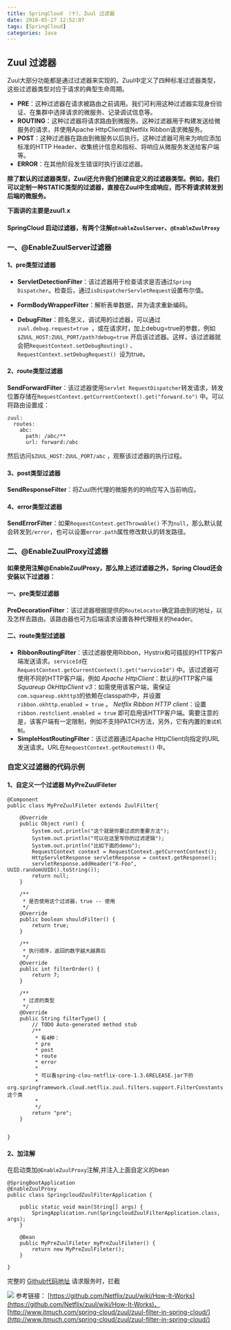 ```yaml
---
title: SpringCloud （十）、Zuul 过滤器
date: 2018-05-27 12:52:07
tags: [SpringCloud]
categories: Java
---
```

## Zuul 过滤器

Zuul大部分功能都是通过过滤器来实现的。Zuul中定义了四种标准过滤器类型，这些过滤器类型对应于请求的典型生命周期。
+  **PRE**：这种过滤器在请求被路由之前调用。我们可利用这种过滤器实现身份验证、在集群中选择请求的微服务、记录调试信息等。
+  **ROUTING**：这种过滤器将请求路由到微服务。这种过滤器用于构建发送给微服务的请求，并使用Apache HttpClient或Netfilx Ribbon请求微服务。
+  **POST**：这种过滤器在路由到微服务以后执行。这种过滤器可用来为响应添加标准的HTTP Header、收集统计信息和指标、将响应从微服务发送给客户端等。
+  **ERROR**：在其他阶段发生错误时执行该过滤器。

**除了默认的过滤器类型，Zuul还允许我们创建自定义的过滤器类型。例如，我们可以定制一种STATIC类型的过滤器，直接在Zuul中生成响应，而不将请求转发到后端的微服务。**


**下面讲的主要是zuul1.x**
#### SpringCloud 启动过滤器，有两个注解`@EnableZuulServer`、`@EnableZuulProxy`
### 一、@EnableZuulServer过滤器
#### 1、pre类型过滤器
+  **ServletDetectionFilter**：该过滤器用于检查请求是否通过`Spring Dispatcher`。检查后，通过`isDispatcherServletRequest`设置布尔值。

+  **FormBodyWrapperFilter**：解析表单数据，并为请求重新编码。

+  **DebugFilter**：顾名思义，调试用的过滤器，可以通过`zuul.debug.request=true `，或在请求时，加上debug=true的参数，例如`$ZUUL_HOST:ZUUL_PORT/path?debug=true` 开启该过滤器。这样，该过滤器就会把`RequestContext.setDebugRouting()` 、`RequestContext.setDebugRequest() `设为true。

#### 2、route类型过滤器

**SendForwardFilter**：该过滤器使用`Servlet RequestDispatcher`转发请求，转发位置存储在`RequestContext.getCurrentContext().get("forward.to")` 中。可以将路由设置成：
```
zuul:
  routes:
    abc: 
      path: /abc/**
      url: forward:/abc
```
然后访问`$ZUUL_HOST:ZUUL_PORT/abc` ，观察该过滤器的执行过程。

#### 3、post类型过滤器
**SendResponseFilter**：将Zuul所代理的微服务的的响应写入当前响应。

#### 4、error类型过滤器
**SendErrorFilter**：如果`RequestContext.getThrowable()` 不为`null`，那么默认就会转发到`/error`，也可以设置`error.path`属性修改默认的转发路径。

### 二、@EnableZuulProxy过滤器

**如果使用注解@EnableZuulProxy，那么除上述过滤器之外，Spring Cloud还会安装以下过滤器：**

#### 一、pre类型过滤器

**PreDecorationFilter**：该过滤器根据提供的`RouteLocator`确定路由到的地址，以及怎样去路由。该路由器也可为后端请求设置各种代理相关的header。

#### 二、route类型过滤器

+  **RibbonRoutingFilter**：该过滤器使用Ribbon，Hystrix和可插拔的HTTP客户端发送请求。`serviceId`在`RequestContext.getCurrentContext().get("serviceId")` 中。该过滤器可使用不同的HTTP客户端，例如
*Apache HttpClient*：默认的HTTP客户端
*Squareup OkHttpClient v3*：如需使用该客户端，需保证`com.squareup.okhttp3`的依赖在classpath中，并设置`ribbon.okhttp.enabled = true` 。
*Netflix Ribbon HTTP client*：设置`ribbon.restclient.enabled = true` 即可启用该HTTP客户端。需要注意的是，该客户端有一定限制，例如不支持PATCH方法，另外，它有内置的`重试机制`。
+  **SimpleHostRoutingFilter**：该过滤器通过Apache HttpClient向指定的URL发送请求。URL在`RequestContext.getRouteHost()` 中。

### 自定义过滤器的代码示例
#### 1、自定义一个过滤器 MyPreZuulFileter
```
@Component
public class MyPreZuulFileter extends ZuulFilter{

	@Override
	public Object run() {
		System.out.println("这个就是你要过滤的重要方法");
		System.out.println("可以在这里写你的过滤逻辑");
		System.out.println("比如下面的demo");
		RequestContext context = RequestContext.getCurrentContext();
    	HttpServletResponse servletResponse = context.getResponse();
		servletResponse.addHeader("X-Foo", UUID.randomUUID().toString());
		return null;
	}

	/**
	 * 是否使用这个过滤器，true -- 使用
	 */
	@Override
	public boolean shouldFilter() {
		return true;
	}

	/**
	 * 执行顺序，返回的数字越大越靠后
	 */
	@Override
	public int filterOrder() {
		return 7;
	}

	/**
	 * 过滤的类型
	 */
	@Override
	public String filterType() {
		// TODO Auto-generated method stub
		/**
		 * 有4种：
		 * pre
		 * post
		 * route
		 * error
		 * 
		 * 可以看spring-clou-netflix-core-1.3.6RELEASE.jar下的
		 * org.springframework.cloud.netflix.zuul.filters.support.FilterConstants 这个类
		 * 
		 */
		return "pre";
	}
	

}
```
#### 2、加注解
在启动类加`@EnableZuulProxy`注解,并注入上面自定义的bean
```
@SpringBootApplication
@EnableZuulProxy
public class SpringcloudZuulFilterApplication {

	public static void main(String[] args) {
		SpringApplication.run(SpringcloudZuulFilterApplication.class, args);
	}
	
	@Bean
	public MyPreZuulFileter myPreZuulFileter() {
		return new MyPreZuulFileter();
	}
	
}
```
完整的 [Github代码地址](https://github.com/rstyro/SpringCloud/tree/master/SpringCloud-zuul-filter)
请求服务时，拦截

![](13624.png)
参考链接：
[https://github.com/Netflix/zuul/wiki/How-It-Works](https://github.com/Netflix/zuul/wiki/How-It-Works)、
[http://www.itmuch.com/spring-cloud/zuul/zuul-filter-in-spring-cloud/](http://www.itmuch.com/spring-cloud/zuul/zuul-filter-in-spring-cloud/)

